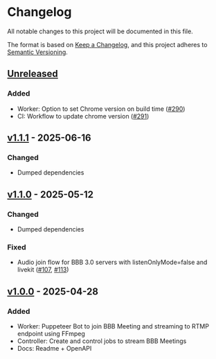 # Changelog

All notable changes to this project will be documented in this file.

The format is based on [Keep a Changelog](https://keepachangelog.com/en/1.0.0/),
and this project adheres to [Semantic Versioning](https://semver.org/spec/v2.0.0.html).

## [Unreleased]

### Added

- Worker: Option to set Chrome version on build time ([#290])
- CI: Workflow to update chrome version ([#291])


## [v1.1.1] - 2025-06-16

### Changed

- Dumped dependencies

## [v1.1.0] - 2025-05-12

### Changed

- Dumped dependencies

### Fixed

- Audio join flow for BBB 3.0 servers with listenOnlyMode=false and livekit ([#107], [#113])

## [v1.0.0] - 2025-04-28

### Added

- Worker: Puppeteer Bot to join BBB Meeting and streaming to RTMP endpoint using FFmpeg
- Controller: Create and control jobs to stream BBB Meetings
- Docs: Readme + OpenAPI

[#107]: https://github.com/THM-Health/BBB-Streaming-Server/pull/107
[#113]: https://github.com/THM-Health/BBB-Streaming-Server/pull/113
[#290]: https://github.com/THM-Health/BBB-Streaming-Server/pull/290
[#291]: https://github.com/THM-Health/BBB-Streaming-Server/pull/291


[unreleased]: https://github.com/THM-Health/BBB-Streaming-Server/compare/v1.1.1...main
[v1.0.0]: https://github.com/THM-Health/BBB-Streaming-Server/releases/tag/v1.0.0
[v1.1.0]: https://github.com/THM-Health/BBB-Streaming-Server/releases/tag/v1.1.0
[v1.1.1]: https://github.com/THM-Health/BBB-Streaming-Server/releases/tag/v1.1.1
